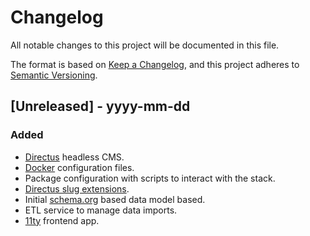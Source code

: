 # Changelog

All notable changes to this project will be documented in this file.

The format is based on [Keep a Changelog](https://keepachangelog.com/en/1.0.0/),
and this project adheres to [Semantic Versioning](https://semver.org/spec/v2.0.0.html).

## [Unreleased] - yyyy-mm-dd

### Added

- [Directus](https://docs.directus.io/) headless CMS.
- [Docker](https://www.docker.com/) configuration files.
- Package configuration with scripts to interact with the stack.
- [Directus slug extensions](https://github.com/dimitrov-adrian/directus-extension-wpslug-interface).
- Initial [schema.org](https://schema.org) based data model based.
- ETL service to manage data imports.
- [11ty](https://www.11ty.dev) frontend app.
